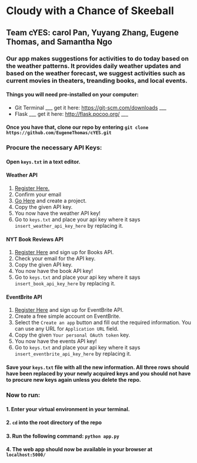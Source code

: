 # Cloudy with a Chance of Skeeball
## Team cYES: carol Pan, Yuyang Zhang, Eugene Thomas, and Samantha Ngo

### Our app makes suggestions for activities to do today based on the weather patterns. It provides daily weather updates and based on the weather forecast, we suggest activities such as current movies in theaters, treanding books, and local events.

#### Things you will need pre-installed on your computer:
- Git Terminal ___ get it here: https://git-scm.com/downloads ___
- Flask ___ get it here: http://flask.pocoo.org/ ___

#### Once you have that, clone our repo by entering `git clone https://github.com/EugeneThomas/cYES.git`

### Procure the necessary API Keys:
#### Open `keys.txt` in a text editor.
#### Weather API
1. [Register Here.](http://api.wunderground.com/member/registration?mode=api_signup)
2. Confirm your email
3. [Go Here](http://api.wunderground.com/weather/api/d/pricing.html) and create a project.
4. Copy the given API key.
5. You now have the weather API key!
6. Go to `keys.txt` and place your api key where it says `insert_weather_api_key_here` by replacing it.

#### NYT Book Reviews API
1. [Register Here](https://developer.nytimes.com/signup) and sign up for Books API.
2. Check your email for the API key.
4. Copy the given API key.
5. You now have the book API key!
6. Go to `keys.txt` and place your api key where it says `insert_book_api_key_here` by replacing it.

#### EventBrite API
1. [Register Here](http://www.eventbrite.com/myaccount/apps/) and sign up for EventBrite API.
2. Create a free simple account on EventBrite.
3. Select the `Create an app` button and fill out the required information. You can use any URL for `Application URL` field.
4. Copy the given `Your personal OAuth token` key.
5. You now have the events API key!
6. Go to `keys.txt` and place your api key where it says `insert_eventbrite_api_key_here` by replacing it.

#### Save your `keys.txt` file with all the new information. All three rows should have been replaced by your newly acquired keys and you should not have to procure new keys again unless you delete the repo.

### Now to run:
#### 1. Enter your virtual environment in your terminal.
#### 2. `cd` into the root directory of the repo
#### 3. Run the following command: `python app.py`
#### 4. The web app should now be available in your browser at `localhost:5000/`
